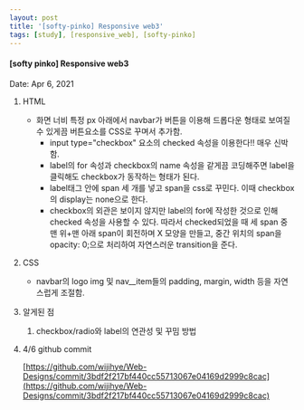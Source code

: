 ```yaml
---
layout: post
title: '[softy-pinko] Responsive web3'
tags: [study], [responsive_web], [softy-pinko]
---
```


#### [softy pinko] Responsive web3

Date: Apr 6, 2021

1. HTML

   - 화면 너비 특정 px 아래에서 navbar가 버튼을 이용해 드롭다운 형태로 보여질 수 있게끔 버튼요소를 CSS로 꾸며서 추가함.
     - input type="checkbox" 요소의 checked 속성을 이용한다!! 매우 신박함.
     - label의 for 속성과 checkbox의 name 속성을 같게끔 코딩해주면 label을 클릭해도 checkbox가 동작하는 형태가 된다.
     - label태그 안에 span 세 개를 넣고 span을 css로 꾸민다. 이때 checkbox의 display는 none으로 한다.
     - checkbox의 외관은 보이지 않지만 label의 for에 작성한 것으로 인해 checked 속성을 사용할 수 있다. 따라서 checked되었을 때 세 span 중 맨 위+맨 아래 span이 회전하며 X 모양을 만들고, 중간 위치의 span을 opacity: 0;으로 처리하여 자연스러운 transition을 준다.

2. CSS

   - navbar의 logo img 및 nav\_\_item들의 padding, margin, width 등을 자연스럽게 조절함.

3. 알게된 점

   1. checkbox/radio와 label의 연관성 및 꾸밈 방법

4. 4/6 github commit

   [https://github.com/wijihye/Web-Designs/commit/3bdf2f217bf440cc55713067e04169d2999c8cac](https://github.com/wijihye/Web-Designs/commit/3bdf2f217bf440cc55713067e04169d2999c8cac)
